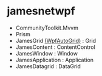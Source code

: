 # jamesnetwpf

- CommunityToolkit.Mvvm
- Prism
- JamesGrid [(WpfAutoGrid)](https://github.com/carbonrobot/wpf-autogrid) : Grid
- JamesContent : ContentControl
- JamesWindow : Window
- JamesApplication : Application
- JamesDatagrid : DataGrid
